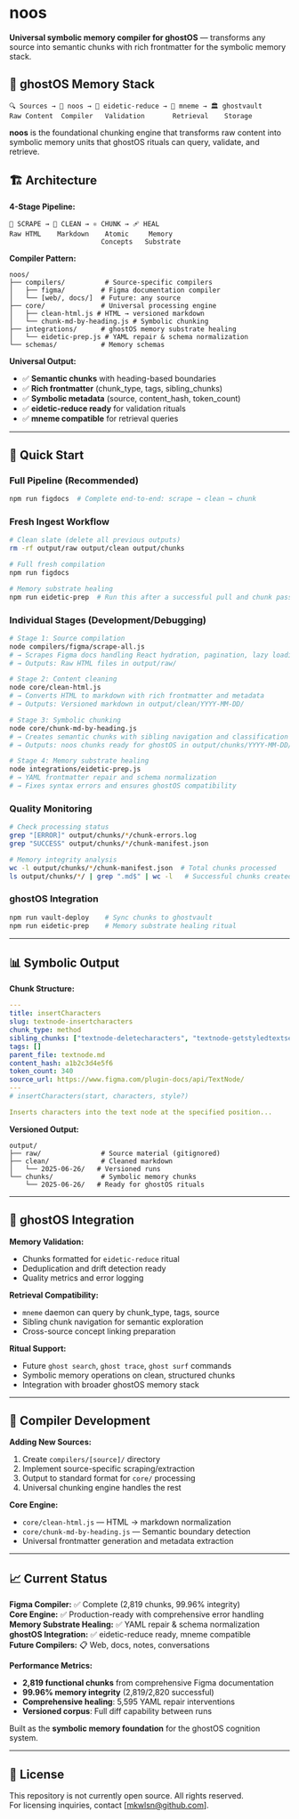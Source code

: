 # noos

**Universal symbolic memory compiler for ghostOS** — transforms any source into semantic chunks with rich frontmatter for the symbolic memory stack.

## 🧠 ghostOS Memory Stack

```
🔍 Sources → 🧠 noos → 🧼 eidetic-reduce → 👻 mneme → 🏛️ ghostvault
Raw Content  Compiler   Validation       Retrieval    Storage
```

**noos** is the foundational chunking engine that transforms raw content into symbolic memory units that ghostOS rituals can query, validate, and retrieve.

## 🏗️ Architecture

**4-Stage Pipeline:**

```
📡 SCRAPE → 🧼 CLEAN → ⚛️ CHUNK → 🩹 HEAL
Raw HTML    Markdown    Atomic     Memory
                       Concepts   Substrate
```

**Compiler Pattern:**

```
noos/
├── compilers/          # Source-specific compilers
│   ├── figma/         # Figma documentation compiler
│   └── [web/, docs/]  # Future: any source
├── core/              # Universal processing engine
│   ├── clean-html.js # HTML → versioned markdown
│   └── chunk-md-by-heading.js # Symbolic chunking
├── integrations/      # ghostOS memory substrate healing
│   └── eidetic-prep.js # YAML repair & schema normalization
└── schemas/           # Memory schemas
```

**Universal Output:**

- ✅ **Semantic chunks** with heading-based boundaries
- ✅ **Rich frontmatter** (chunk_type, tags, sibling_chunks)
- ✅ **Symbolic metadata** (source, content_hash, token_count)
- ✅ **eidetic-reduce ready** for validation rituals
- ✅ **mneme compatible** for retrieval queries

---

## 🚀 Quick Start

### Full Pipeline (Recommended)

```bash
npm run figdocs  # Complete end-to-end: scrape → clean → chunk
```

### Fresh Ingest Workflow

```bash
# Clean slate (delete all previous outputs)
rm -rf output/raw output/clean output/chunks

# Full fresh compilation
npm run figdocs

# Memory substrate healing
npm run eidetic-prep  # Run this after a successful pull and chunk pass
```

### Individual Stages (Development/Debugging)

```bash
# Stage 1: Source compilation
node compilers/figma/scrape-all.js
# → Scrapes Figma docs handling React hydration, pagination, lazy loading
# → Outputs: Raw HTML files in output/raw/

# Stage 2: Content cleaning
node core/clean-html.js
# → Converts HTML to markdown with rich frontmatter and metadata
# → Outputs: Versioned markdown in output/clean/YYYY-MM-DD/

# Stage 3: Symbolic chunking
node core/chunk-md-by-heading.js
# → Creates semantic chunks with sibling navigation and classification
# → Outputs: noos chunks ready for ghostOS in output/chunks/YYYY-MM-DD/

# Stage 4: Memory substrate healing
node integrations/eidetic-prep.js
# → YAML frontmatter repair and schema normalization
# → Fixes syntax errors and ensures ghostOS compatibility
```

### Quality Monitoring

```bash
# Check processing status
grep "[ERROR]" output/chunks/*/chunk-errors.log
grep "SUCCESS" output/chunks/*/chunk-manifest.json

# Memory integrity analysis
wc -l output/chunks/*/chunk-manifest.json  # Total chunks processed
ls output/chunks/*/ | grep ".md$" | wc -l   # Successful chunks created
```

### ghostOS Integration

```bash
npm run vault-deploy    # Sync chunks to ghostvault
npm run eidetic-prep    # Memory substrate healing ritual
```

---

## 📊 Symbolic Output

**Chunk Structure:**

```yaml
---
title: insertCharacters
slug: textnode-insertcharacters
chunk_type: method
sibling_chunks: ["textnode-deletecharacters", "textnode-getstyledtextsegments"]
tags: []
parent_file: textnode.md
content_hash: a1b2c3d4e5f6
token_count: 340
source_url: https://www.figma.com/plugin-docs/api/TextNode/
---
# insertCharacters(start, characters, style?)

Inserts characters into the text node at the specified position...
```

**Versioned Output:**

```
output/
├── raw/               # Source material (gitignored)
├── clean/             # Cleaned markdown
│   └── 2025-06-26/   # Versioned runs
└── chunks/            # Symbolic memory chunks
    └── 2025-06-26/   # Ready for ghostOS rituals
```

---

## 🎯 ghostOS Integration

**Memory Validation:**

- Chunks formatted for `eidetic-reduce` ritual
- Deduplication and drift detection ready
- Quality metrics and error logging

**Retrieval Compatibility:**

- `mneme` daemon can query by chunk_type, tags, source
- Sibling chunk navigation for semantic exploration
- Cross-source concept linking preparation

**Ritual Support:**

- Future `ghost search`, `ghost trace`, `ghost surf` commands
- Symbolic memory operations on clean, structured chunks
- Integration with broader ghostOS memory stack

---

## 🔧 Compiler Development

**Adding New Sources:**

1. Create `compilers/[source]/` directory
2. Implement source-specific scraping/extraction
3. Output to standard format for `core/` processing
4. Universal chunking engine handles the rest

**Core Engine:**

- `core/clean-html.js` — HTML → markdown normalization
- `core/chunk-md-by-heading.js` — Semantic boundary detection
- Universal frontmatter generation and metadata extraction

---

## 📈 Current Status

**Figma Compiler:** ✅ Complete (2,819 chunks, 99.96% integrity)  
**Core Engine:** ✅ Production-ready with comprehensive error handling  
**Memory Substrate Healing:** ✅ YAML repair & schema normalization  
**ghostOS Integration:** ✅ eidetic-reduce ready, mneme compatible  
**Future Compilers:** 📋 Web, docs, notes, conversations

**Performance Metrics:**

- **2,819 functional chunks** from comprehensive Figma documentation
- **99.96% memory integrity** (2,819/2,820 successful)
- **Comprehensive healing**: 5,595 YAML repair interventions
- **Versioned corpus**: Full diff capability between runs

Built as the **symbolic memory foundation** for the ghostOS cognition system.

---

## 📄 License

This repository is not currently open source. All rights reserved.  
For licensing inquiries, contact [mkwlsn@github.com].
